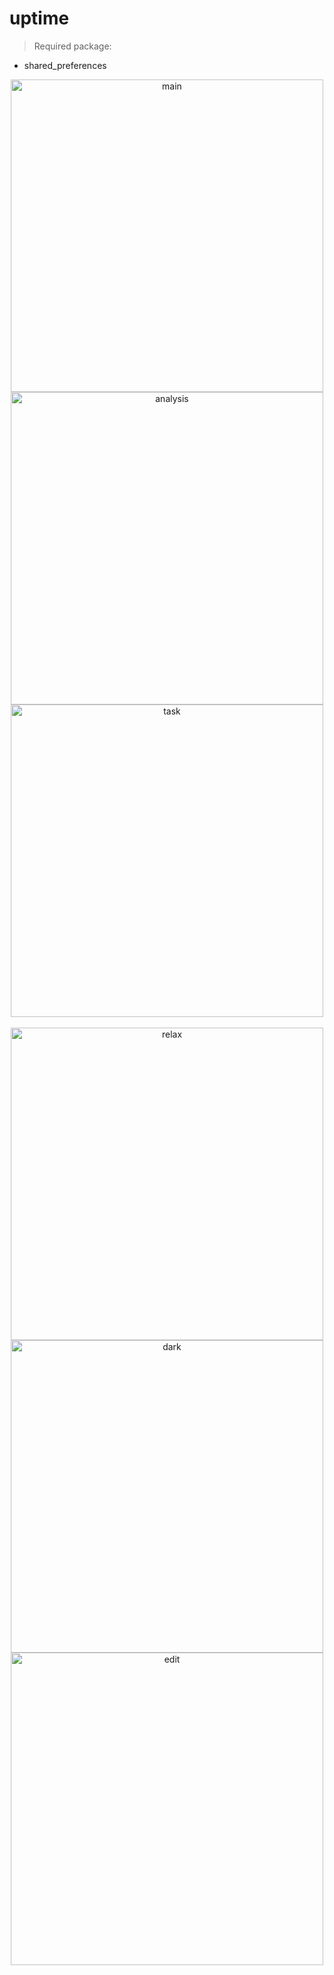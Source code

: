 # uptime
>Required package:
- shared_preferences
<div  align="center">
<img src="https://i.loli.net/2020/02/04/fiJKrQXldpBvWT8.jpg" height="500px" alt="main" >
<img src="https://i.loli.net/2020/03/05/9nrezbitEC6KPNJ.jpg" height="500px" alt="analysis" >
<img src="https://i.loli.net/2020/02/04/6ZiyWAptFTafMLB.jpg" height="500px" alt="task" >
</div>
<br>
<div  align="center">
<img src="https://i.loli.net/2020/02/04/YCSboxN9OmGXhap.jpg" height="500px" alt="relax" >
<img src="https://i.loli.net/2020/02/04/ugNWnItLJPOHkMw.jpg" height="500px" alt="dark" >
<img src="https://i.loli.net/2020/02/04/MXqQF9VoDiG5mBA.jpg" height="500px" alt="edit" >
</div>